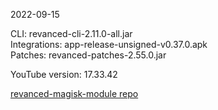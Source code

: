 2022-09-15
  
CLI: revanced-cli-2.11.0-all.jar  
Integrations: app-release-unsigned-v0.37.0.apk  
Patches: revanced-patches-2.55.0.jar  

YouTube version: 17.33.42  

[revanced-magisk-module repo](https://github.com/j-hc/revanced-magisk-module)
